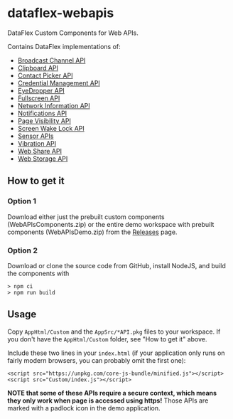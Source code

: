 # dataflex-webapis

DataFlex Custom Components for Web APIs.

Contains DataFlex implementations of:

* [Broadcast Channel API](https://developer.mozilla.org/en-US/docs/Web/API/Broadcast_Channel_API)
* [Clipboard API](https://developer.mozilla.org/en-US/docs/Web/API/Clipboard_API)
* [Contact Picker API](https://developer.mozilla.org/en-US/docs/Web/API/Contact_Picker_API)
* [Credential Management API](https://developer.mozilla.org/en-US/docs/Web/API/Credential_Management_API)
* [EyeDropper API](https://developer.mozilla.org/en-US/docs/Web/API/EyeDropper_API)
* [Fullscreen API](https://developer.mozilla.org/en-US/docs/Web/API/Fullscreen_API)
* [Network Information API](https://developer.mozilla.org/en-US/docs/Web/API/Network_Information_API)
* [Notifications API](https://developer.mozilla.org/en-US/docs/Web/API/Notifications_API)
* [Page Visibility API](https://developer.mozilla.org/en-US/docs/Web/API/Page_Visibility_API)
* [Screen Wake Lock API](https://developer.mozilla.org/en-US/docs/Web/API/Screen_Wake_Lock_API)
* [Sensor APIs](https://developer.mozilla.org/en-US/docs/Web/API/Sensor_APIs)
* [Vibration API](https://developer.mozilla.org/en-US/docs/Web/API/Vibration_API)
* [Web Share API](https://developer.mozilla.org/en-US/docs/Web/API/Web_Share_API)
* [Web Storage API](https://developer.mozilla.org/en-US/docs/Web/API/Web_Storage_API)

## How to get it

### Option 1

Download either just the prebuilt custom components (WebAPIsComponents.zip) or the entire demo workspace with prebuilt components (WebAPIsDemo.zip) from the [Releases](https://github.com/jkruse/dataflex-webapis/releases) page.

### Option 2

Download or clone the source code from GitHub, install NodeJS, and build the components with

    > npm ci
    > npm run build

## Usage

Copy `AppHtml/Custom` and the `AppSrc/*API.pkg` files to your workspace. If you don't have the `AppHtml/Custom` folder, see "How to get it" above.

Include these two lines in your `index.html` (if your application only runs on fairly modern browsers, you can probably omit the first one):

    <script src="https://unpkg.com/core-js-bundle/minified.js"></script>
    <script src="Custom/index.js"></script>

**NOTE that some of these APIs require a secure context, which means they only work when page is accessed using https!** Those APIs are marked with a padlock icon in the demo application.